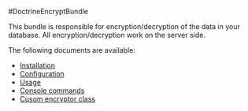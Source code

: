 #DoctrineEncryptBundle 

This bundle is responsible for encryption/decryption of the data in your database.
All encryption/decryption work on the server side.

The following documents are available:

* [Installation](https://github.com/ambta/DoctrineEncryptBundle/blob/master/Resources/doc/installation.md)
* [Configuration](https://github.com/ambta/DoctrineEncryptBundle/blob/master/Resources/doc/configuration.md)
* [Usage](https://github.com/ambta/DoctrineEncryptBundle/blob/master/Resources/doc/usage.md)
* [Console commands](https://github.com/ambta/DoctrineEncryptBundle/blob/master/Resources/doc/commands.md)
* [Cusom encryptor class](https://github.com/ambta/DoctrineEncryptBundle/blob/master/Resources/doc/custom_encryptor.md)
